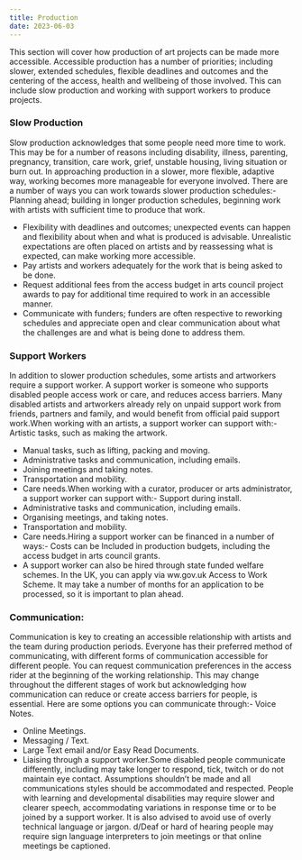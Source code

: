 ```yaml
---
title: Production
date: 2023-06-03
---
```

This section will cover how production of art projects can be made more accessible. Accessible production has a number of priorities; including slower, extended schedules, flexible deadlines and outcomes and the centering of the access, health and wellbeing of those involved. This can include slow production and working with support workers to produce projects.  



### Slow Production


Slow production acknowledges that some people need more time to work. This may be for a number of reasons including disability, illness, parenting, pregnancy, transition, care work, grief, unstable housing, living situation or burn out. In approaching production in a slower, more flexible, adaptive way, working becomes more manageable for everyone involved. There are a number of ways you can work towards slower production schedules:- Planning ahead; building in longer production schedules, beginning work with artists with sufficient time to produce that work.
- Flexibility with deadlines and outcomes; unexpected events can happen and flexibility about when and what is produced is advisable. Unrealistic expectations are often placed on artists and by reassessing what is expected, can make working more accessible.
- Pay artists and workers adequately for the work that is being asked to be done.
- Request additional fees from the access budget in arts council project awards to pay for additional time required to work in an accessible manner.
- Communicate with funders; funders are often respective to reworking schedules and appreciate open and clear communication about what the challenges are and what is being done to address them.  



### Support Workers


In addition to slower production schedules, some artists and artworkers require a support worker. A support worker is someone who supports disabled people access work or care, and reduces access barriers. Many disabled artists and artworkers already rely on unpaid support work from friends, partners and family, and would benefit from official paid support work.When working with an artists, a support worker can support with:- Artistic tasks, such as making the artwork.
- Manual tasks, such as lifting, packing and moving.
- Administrative tasks and communication, including emails.
- Joining meetings and taking notes.
- Transportation and mobility.
- Care needs.When working with a curator, producer or arts administrator, a support worker can support with:- Support during install.
- Administrative tasks and communication, including emails.
- Organising meetings, and taking notes.
- Transportation and mobility.
- Care needs.Hiring a support worker can be financed in a number of ways:- Costs can be Included in production budgets, including the access budget in arts council grants.
- A support worker can also be hired through state funded welfare schemes. In the UK, you can apply via ww.gov.uk Access to Work Scheme. It may take a number of months for an application to be processed, so it is important to plan ahead.  



### Communication:


Communication is key to creating an accessible relationship with artists and the team during production periods. Everyone has their preferred method of communicating, with different forms of communication accessible for different people. You can request communication preferences in the access rider at the beginning of the working relationship. This may change throughout the different stages of work but acknowledging how communication can reduce or create access barriers for people, is essential. Here are some options you can communicate through:- Voice Notes.
- Online Meetings.
- Messaging / Text.
- Large Text email and/or Easy Read Documents.
- Liaising through a support worker.Some disabled people communicate differently, including may take longer to respond, tick, twitch or do not maintain eye contact. Assumptions shouldn’t be made and all communications styles should be accommodated and respected. People with learning and developmental disabilities may require slower and clearer speech, accommodating variations in response time or to be joined by a support worker. It is also advised to avoid use of overly technical language or jargon. d/Deaf or hard of hearing people may require sign language interpreters to join meetings or that online meetings be captioned.  
